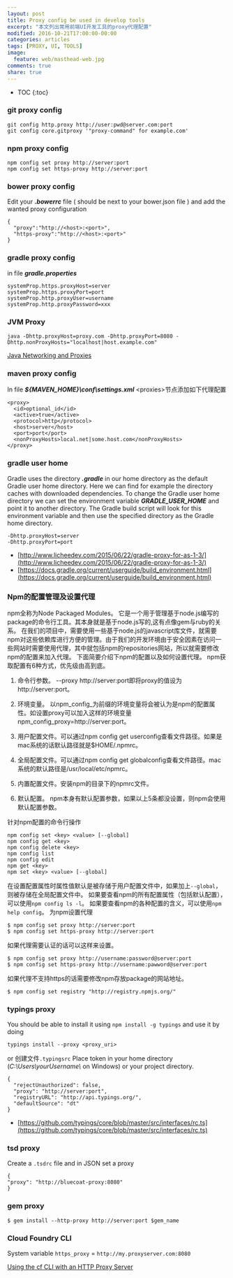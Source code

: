```yaml
---
layout: post
title: Proxy config be used in develop tools
excerpt: "本文列出常用前端UI开发工具的proxy代理配置"
modified: 2016-10-21T17:00:00-00:00
categories: articles
tags: [PROXY, UI, TOOLS]
image:
  feature: web/masthead-web.jpg
comments: true
share: true
---
```


* TOC
{:toc}


### git proxy config

`git config http.proxy http://user:pwd@server.com:port`<br/>
`git config core.gitproxy '"proxy-command" for example.com'`

### npm proxy config

`npm config set proxy http://server:port`<br/>
`npm config set https-proxy http://server:port`

### bower proxy config
Edit your **_.bowerrc_** file ( should be next to your bower.json file ) and add the wanted proxy configuration

```
{
  "proxy":"http://<host>:<port>",
  "https-proxy":"http://<host>:<port>"
}
```

### gradle proxy config
in file **_gradle.properties_**

```
systemProp.https.proxyHost=server
systemProp.https.proxyPort=port
systemProp.http.proxyUser=username
systemProp.http.proxyPassword=xxx
```

### JVM Proxy

`java -Dhttp.proxyHost=proxy.com -Dhttp.proxyPort=8080
-Dhttp.nonProxyHosts="localhost|host.example.com"`

[Java Networking and Proxies](http://docs.oracle.com/javase/7/docs/technotes/guides/net/proxies.html)

### maven proxy config

In file **_${MAVEN_HOME}\conf\settings.xml_** \<proxies\>节点添加如下代理配置

```
<proxy>
  <id>optional_id</id>
  <active>true</active>
  <protocol>http</protocol>
  <host>server</host>
  <port>port</port>
  <nonProxyHosts>local.net|some.host.com</nonProxyHosts>
</proxy>
```

### gradle user home

Gradle uses the directory **_.gradle_** in our home directory as the default Gradle user home directory. Here we can find for example the directory caches with downloaded dependencies. To change the Gradle user home directory we can set the environment variable **_GRADLE_USER_HOME_** and point it to another directory. The Gradle build script will look for this environment variable and then use the specified directory as the Gradle home directory.

```
-Dhttp.proxyHost=server
-Dhttp.proxyPort=port
```

* [http://www.licheedev.com/2015/06/22/gradle-proxy-for-as-1-3/](http://www.licheedev.com/2015/06/22/gradle-proxy-for-as-1-3/)
* [https://docs.gradle.org/current/userguide/build_environment.html](https://docs.gradle.org/current/userguide/build_environment.html)

### Npm的配置管理及设置代理

npm全称为Node Packaged Modules。 它是一个用于管理基于node.js编写的package的命令行工具。其本身就是基于node.js写的,这有点像gem与ruby的关系。
在我们的项目中，需要使用一些基于node.js的javascript库文件，就需要npm对这些依赖库进行方便的管理。由于我们的开发环境由于安全因素在访问一些网站时需要使用代理，其中就包括npm的repositories网站，所以就需要修改npm的配置来加入代理。
下面简要介绍下npm的配置以及如何设置代理。
npm获取配置有6种方式，优先级由高到底。

1. 命令行参数。 --proxy http://server:port即将proxy的值设为http://server:port。

2. 环境变量。 以npm_config_为前缀的环境变量将会被认为是npm的配置属性。如设置proxy可以加入这样的环境变量npm_config_proxy=http://server:port。

3. 用户配置文件。可以通过npm config get userconfig查看文件路径。如果是mac系统的话默认路径就是$HOME/.npmrc。

4. 全局配置文件。可以通过npm config get globalconfig查看文件路径。mac系统的默认路径是/usr/local/etc/npmrc。

5. 内置配置文件。安装npm的目录下的npmrc文件。

6. 默认配置。 npm本身有默认配置参数，如果以上5条都没设置，则npm会使用默认配置参数。


针对npm配置的命令行操作

```
npm config set <key> <value> [--global]
npm config get <key>
npm config delete <key>
npm config list
npm config edit
npm get <key>
npm set <key> <value> [--global]
```

在设置配置属性时属性值默认是被存储于用户配置文件中，如果加上`--global`， 则被存储在全局配置文件中。
如果要查看npm的所有配置属性（包括默认配置），可以使用`npm config ls -l`。
如果要查看npm的各种配置的含义，可以使用`npm help config`。
为npm设置代理

`$ npm config set proxy http://server:port`<br/>
`$ npm config set https-proxy http://server:port`

如果代理需要认证的话可以这样来设置。

`$ npm config set proxy http://username:password@server:port`<br/>
`$ npm config set https-proxy http://username:pawword@server:port`

如果代理不支持https的话需要修改npm存放package的网站地址。

`$ npm config set registry "http://registry.npmjs.org/"`


### typings proxy

You should be able to install it using `npm install -g typings` and use it by doing

`typings install --proxy <proxy_uri>`

or 创建文件`.typingsrc` Place token in your home directory (*C:\\Users\\yourUsername\\* on Windows) or your project directory.

```
{
  "rejectUnauthorized": false,
  "proxy": "http://server:port",
  "registryURL": "http://api.typings.org/",
  "defaultSource": "dt"
}
```

* [https://github.com/typings/core/blob/master/src/interfaces/rc.ts](https://github.com/typings/core/blob/master/src/interfaces/rc.ts)

### tsd proxy

Create a `.tsdrc` file and in JSON set a proxy

```
{
"proxy": "http://bluecoat-proxy:8080"
}
```


### gem proxy

`$ gem install --http-proxy http://server:port $gem_name`

### Cloud Foundry CLI
System variable `https_proxy` = `http://my.proxyserver.com:8080`

[Using the cf CLI with an HTTP Proxy Server][cf-CLI-proxy]

[cf-CLI-proxy]:https://docs.cloudfoundry.org/cf-cli/http-proxy.html
